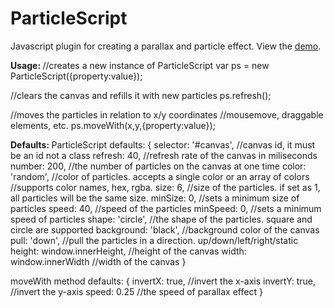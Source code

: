 # ParticleScript
Javascript plugin for creating a parallax and particle effect. 
View the <a href="http://andrewvickerman.com/exp/ParticleScript.js">demo</a>. 

<strong>Usage: </strong>
//creates a new instance of ParticleScript
var ps = new ParticleScript({property:value});

//clears the canvas and refills it with new particles
ps.refresh();

//moves the particles in relation to x/y coordinates
//mousemove, draggable elements, etc.
ps.moveWith(x,y,{property:value});

<strong>Defaults: </strong>
ParticleScript defaults:
{
	selector: '#canvas',        //canvas id, it must be an id not a class
	refresh: 40,                //refresh rate of the canvas in miliseconds
	number: 200,                //the number of particles on the canvas at one time
	color: 'random',            //color of particles. accepts a single color or an array of colors
	                            //supports color names, hex, rgba. 
	size: 6,                    //size of the particles. if set as 1, all particles will be the same size. 
	minSize: 0,                 //sets a minimum size of particles
	speed: 40,                  //speed of the particles
	minSpeed: 0,                //sets a minimum speed of particles
	shape: 'circle',            //the shape of the particles. square and circle are supported
	background: 'black',        //background color of the canvas
	pull: 'down',               //pull the particles in a direction. up/down/left/right/static
	height: window.innerHeight, //height of the canvas
	width: window.innerWidth    //width of the canvas
}

moveWith method defaults:
{
  invertX: true,              //invert the x-axis
  invertY: true,              //invert the y-axis
  speed: 0.25                 //the speed of parallax effect
}
